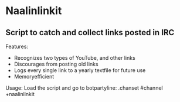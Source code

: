 Naalinlinkit
============

Script to catch and collect links posted in IRC
-----------------------------------------------

Features:
  - Recognizes two types of YouTube, and other links
  - Discourages from posting old links
  - Logs every single link to a yearly textfile for future use
  - Memoryefficient

Usage: Load the script and go to botpartyline: .chanset #channel +naalinlinkit
